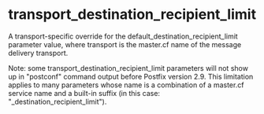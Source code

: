 # transport_destination_recipient_limit 

 A transport-specific override for the
default_destination_recipient_limit parameter value, where
transport is the master.cf name of the message delivery
transport. 

 Note: some transport_destination_recipient_limit parameters
will not show up in "postconf" command output before Postfix version
2.9.  This limitation applies to many parameters whose name is a
combination of a master.cf service name and a built-in suffix (in
this case: "_destination_recipient_limit"). 


